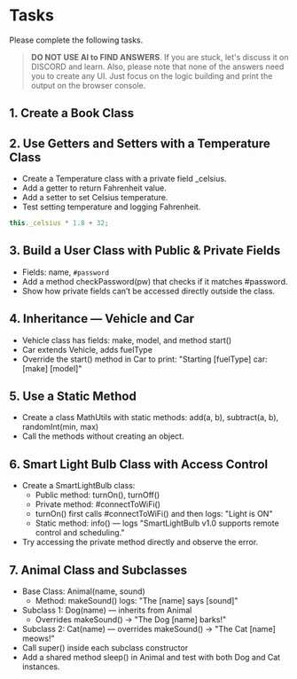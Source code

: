# Tasks

Please complete the following tasks.

> **DO NOT USE AI to FIND ANSWERS**. If you are stuck, let's discuss it on DISCORD and learn. Also, please note that none of the answers need you to create any UI. Just focus on the logic building and print the output on the browser console.

## 1. Create a Book Class



## 2. Use Getters and Setters with a Temperature Class

- Create a Temperature class with a private field _celsius.
- Add a getter to return Fahrenheit value.
- Add a setter to set Celsius temperature.
- Test setting temperature and logging Fahrenheit.

```js
this._celsius * 1.8 + 32;
```

## 3. Build a User Class with Public & Private Fields

- Fields: name, `#password`
- Add a method checkPassword(pw) that checks if it matches #password.
- Show how private fields can’t be accessed directly outside the class.

## 4. Inheritance — Vehicle and Car

- Vehicle class has fields: make, model, and method start()
- Car extends Vehicle, adds fuelType
- Override the start() method in Car to print: "Starting [fuelType] car: [make] [model]"

## 5. Use a Static Method

- Create a class MathUtils with static methods:
    add(a, b), subtract(a, b), randomInt(min, max)
- Call the methods without creating an object.

## 6. Smart Light Bulb Class with Access Control

- Create a SmartLightBulb class:
  - Public method: turnOn(), turnOff()
  - Private method: #connectToWiFi()
  - turnOn() first calls #connectToWiFi() and then logs: "Light is ON"
  - Static method: info() — logs "SmartLightBulb v1.0 supports remote control and scheduling."
- Try accessing the private method directly and observe the error.

## 7. Animal Class and Subclasses

- Base Class: Animal(name, sound)
  - Method: makeSound() logs: "The [name] says [sound]"
- Subclass 1: Dog(name) — inherits from Animal
  - Overrides makeSound() → "The Dog [name] barks!"
- Subclass 2: Cat(name)
  — overrides makeSound() → "The Cat [name] meows!"
- Call super() inside each subclass constructor
- Add a shared method sleep() in Animal and test with both Dog and Cat instances.